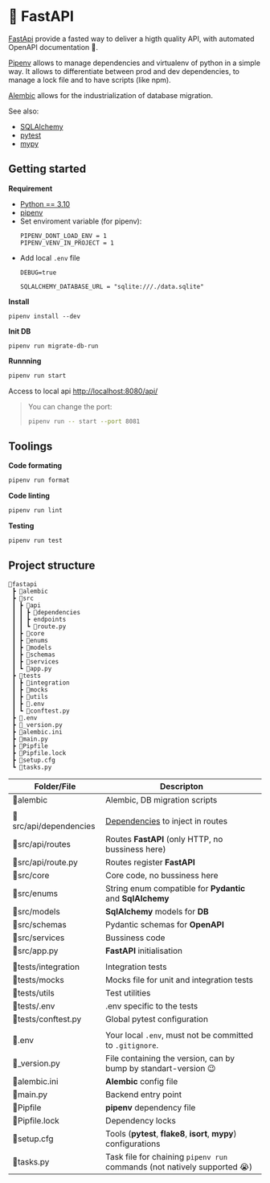 # 🐍 FastAPI

[FastApi](https://fastapi.tiangolo.com/) provide a fasted way to deliver a higth quality API, with automated OpenAPI documentation 🥰.

[Pipenv](https://pipenv.pypa.io/en/latest/) allows to manage dependencies and virtualenv of python in a simple way. It allows to differentiate between prod and dev dependencies, to manage a lock file and to have scripts (like npm).

[Alembic](https://pypi.org/project/alembic/) allows for the industrialization of database migration.

See also:
- [SQLAlchemy](https://www.sqlalchemy.org/)
- [pytest](pytest)
- [mypy](http://mypy-lang.org/)

## Getting started

**Requirement**

- [Python == 3.10](https://www.python.org/downloads/)
- [pipenv](https://pypi.org/project/pipenv/)
- Set enviroment variable (for pipenv):
  ```shell
  PIPENV_DONT_LOAD_ENV = 1
  PIPENV_VENV_IN_PROJECT = 1
  ```
- Add local `.env` file
  ```shell
  DEBUG=true

  SQLALCHEMY_DATABASE_URL = "sqlite:///./data.sqlite"
  ```

**Install**

```
pipenv install --dev
```

**Init DB**

```
pipenv run migrate-db-run
```

**Runnning**

```bash
pipenv run start
```

Access to local api <http://localhost:8080/api/>

> You can change the port:
>  ```bash
>  pipenv run -- start --port 8081
>  ```

## Toolings

**Code formating**

```bash
pipenv run format
```

**Code linting**

```bash
pipenv run lint
```

**Testing**

```bash
pipenv run test
```

## Project structure

```
📂fastapi
 ┣ 📂alembic
 ┣ 📂src
 ┃ ┣ 📂api
 ┃ ┃ ┣ 📂dependencies
 ┃ ┃ ┣ endpoints
 ┃ ┃ ┗ 📜route.py
 ┃ ┣ 📂core
 ┃ ┣ 📂enums
 ┃ ┣ 📂models
 ┃ ┣ 📂schemas
 ┃ ┣ 📂services
 ┃ ┗ 📜app.py
 ┣ 📂tests
 ┃ ┣ 📂integration
 ┃ ┣ 📂mocks
 ┃ ┣ 📂utils
 ┃ ┣ 📜.env
 ┃ ┗ 📜conftest.py
 ┣ 📜.env
 ┣ 📜_version.py
 ┣ 📜alembic.ini
 ┣ 📜main.py
 ┣ 📜Pipfile
 ┣ 📜Pipfile.lock
 ┣ 📜setup.cfg
 ┗ 📜tasks.py
```

| Folder/File | Descripton |
| ----------- | ---------- |
| 📂alembic | Alembic, DB migration scripts |
||
| 📂src/api/dependencies | [Dependencies](https://fastapi.tiangolo.com/tutorial/dependencies/) to inject in routes |
| 📂src/api/routes | Routes **FastAPI** (only HTTP, no bussiness here) |
| 📜src/api/route.py | Routes register **FastAPI** |
| 📂src/core | Core code, no bussiness here |
| 📂src/enums | String enum compatible for **Pydantic** and **SqlAlchemy** |
| 📂src/models | **SqlAlchemy** models for **DB** |
| 📂src/schemas | Pydantic schemas for **OpenAPI** |
| 📂src/services | Bussiness code |
| 📜src/app.py | **FastAPI** initialisation |
||
| 📂tests/integration | Integration tests |
| 📂tests/mocks | Mocks file for unit and integration tests |
| 📂tests/utils | Test utilities |
| 📜tests/.env | .env specific to the tests |
| 📜tests/conftest.py | Global pytest configuration |
||
| 📜.env | Your local `.env`, must not be committed to `.gitignore`. |
| 📜_version.py | File containing the version, can by bump by standart-version 😉 |
| 📜alembic.ini | **Alembic** config file |
| 📜main.py | Backend entry point |
| 📜Pipfile | **pipenv** dependency file |
| 📜Pipfile.lock | Dependency locks |
| 📜setup.cfg | Tools (**pytest**, **flake8**, **isort**, **mypy**) configurations |
| 📜tasks.py | Task file for chaining `pipenv run` commands (not natively supported 😭) |
